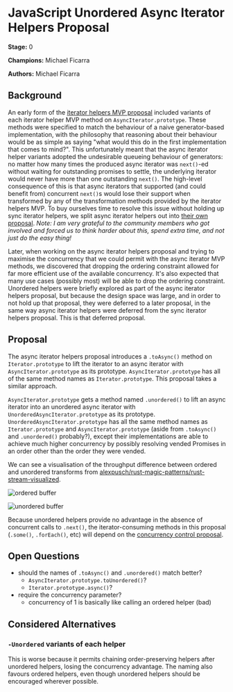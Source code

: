 JavaScript Unordered Async Iterator Helpers Proposal
====================================================

**Stage:** 0

**Champions:** Michael Ficarra

**Authors:** Michael Ficarra

## Background

An early form of the [iterator helpers MVP proposal](https://github.com/tc39/proposal-iterator-helpers) included variants of each iterator helper MVP method on `AsyncIterator.prototype`. These methods were specified to match the behaviour of a naive generator-based implementation, with the philosophy that reasoning about their behaviour would be as simple as saying "what would this do in the first implementation that comes to mind?". This unfortunately meant that the async iterator helper variants adopted the undesirable queueing behaviour of generators: no matter how many times the produced async iterator was `next()`-ed without waiting for outstanding promises to settle, the underlying iterator would never have more than one outstanding `next()`. The high-level consequence of this is that async iterators that supported (and could benefit from) concurrent `next()`s would lose their support when transformed by any of the transformation methods provided by the iterator helpers MVP. To buy ourselves time to resolve this issue without holding up sync iterator helpers, we split async iterator helpers out into [their own proposal](https://github.com/tc39/proposal-async-iterator-helpers). *Note: I am very grateful to the community members who got involved and forced us to think harder about this, spend extra time, and not just do the easy thing!*

Later, when working on the async iterator helpers proposal and trying to maximise the concurrency that we could permit with the async iterator MVP methods, we discovered that dropping the ordering constraint allowed for far more efficient use of the available concurrency. It's also expected that many use cases (possibly most) will be able to drop the ordering constraint. Unordered helpers were briefly explored as part of the async iterator helpers proposal, but because the design space was large, and in order to not hold up that proposal, they were deferred to a later proposal, in the same way async iterator helpers were deferred from the sync iterator helpers proposal. This is that deferred proposal.

## Proposal

The async iterator helpers proposal introduces a `.toAsync()` method on `Iterator.prototype` to lift the iterator to an async iterator with `AsyncIterator.prototype` as its prototype. `AsyncIterator.prototype` has all of the same method names as `Iterator.prototype`. This proposal takes a similar approach.

`AsyncIterator.prototype` gets a method named `.unordered()` to lift an async iterator into an unordered async iterator with `UnorderedAsyncIterator.prototype` as its prototype. `UnorderedAsyncIterator.prototype` has all the same method names as `Iterator.prototype` and `AsyncIterator.prototype` (aside from `.toAsync()` and `.unordered()` probably?), except their implementations are able to achieve much higher concurrency by possibly resolving vended Promises in an order other than the order they were vended.

We can see a visualisation of the throughput difference between ordered and unordered transforms from [alexpusch/rust-magic-patterns/rust-stream-visualized](https://github.com/alexpusch/rust-magic-patterns/blob/master/rust-stream-visualized/Readme.md).

![ordered buffer](https://github.com/alexpusch/rust-magic-patterns/raw/master/rust-stream-visualized/resources/buffer_5.gif)

![unordered buffer](https://github.com/alexpusch/rust-magic-patterns/raw/master/rust-stream-visualized/resources/buffer_unordered_5.gif)

Because unordered helpers provide no advantage in the absence of concurrent calls to `.next()`, the iterator-consuming methods in this proposal (`.some()`, `.forEach()`, etc) will depend on the [concurrency control proposal](https://github.com/michaelficarra/proposal-concurrency-control).

## Open Questions

- should the names of `.toAsync()` and `.unordered()` match better?
  - `AsyncIterator.prototype.toUnordered()`?
  - `Iterator.prototype.async()`?
- require the concurrency parameter?
  - concurrency of 1 is basically like calling an ordered helper (bad)

## Considered Alternatives

### `-Unordered` variants of each helper

This is worse because it permits chaining order-preserving helpers after unordered helpers, losing the concurrency advantage. The naming also favours ordered helpers, even though unordered helpers should be encouraged wherever possible.
